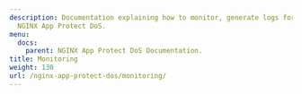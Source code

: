 ```yaml
---
description: Documentation explaining how to monitor, generate logs for, and debug
  NGINX App Protect DoS.
menu:
  docs:
    parent: NGINX App Protect DoS Documentation.
title: Monitoring
weight: 130
url: /nginx-app-protect-dos/monitoring/
---
```

